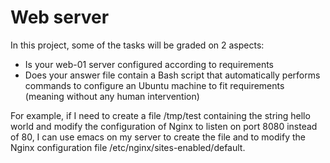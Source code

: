 # Web server
In this project, some of the tasks will be graded on 2 aspects:

* Is your web-01 server configured according to requirements
* Does your answer file contain a Bash script that automatically performs commands to configure an Ubuntu machine to fit requirements (meaning without any human intervention)


For example, if I need to create a file /tmp/test containing the string hello world and modify the configuration of Nginx to listen on port 8080 instead of 80, I can use emacs on my server to create the file and to modify the Nginx configuration file /etc/nginx/sites-enabled/default.
